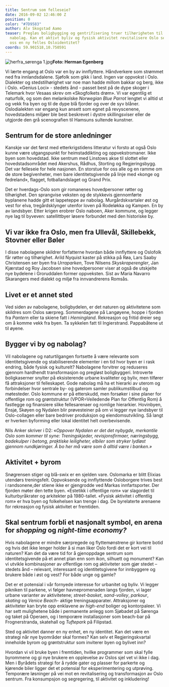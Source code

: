 ```yaml
---
title: Sentrum som felleseie?
date: 2016-09-02 12:46:00 Z
position: 0
color: "#7D9583"
author: Alv Skogstad Aamo
teaser: Pregløs boligbygging og gentrifisering truer tilhørigheten til hovedstadens
  nabolag. Kan et aktivt byliv og fysisk aktivitet revitalisere Oslo sentrum og gi
  oss en ny felles Osloidentitet?
coords: 59.901518,10.750591
---
```


![herfra_sørenga 1.jpg](/uploads/herfra_s%C3%B8renga%201.jpg)**Foto: Herman Egenberg**

Vi lærte engang at Oslo var en by av innflyttere. Håndverkere som strømmet ned fra innlandsdalene. Sjøfolk som gikk i land. Ingen var oppvokst i Oslo. Dialekter og stedstilhørighet var noe man hadde millom bakkar og berg, ikke i Oslo. «Genius Loci» - stedets ånd – passet best på de dype skoger i Telemark hvor Vesaas skrev om «Skogfolkets drøm». Vi var egentlig et naturfolk, og som den melankolske *Norwegian Blue Parrot* lengtet vi alltid ut og vekk fra byen og til de dype blå fjorder og over de syv blåner. Oslodialekten var engang kun ansett som egnet på revyscenene, hovedstadens miljøer ble best beskrevet i dystre skillingsviser eller de utgjorde den grå scenografien til Hamsuns sultende kunstner.

## Sentrum for de store anledninger

Kanskje var det først med etterkrigstidens litteratur vi forsto at også Oslo kunne være utgangspunkt for heimstaddikting og oppvekstromaner. Ikke byen som hovedstad. Ikke sentrum med Linstows akse til slottet eller hovedstadsområdet med Akershus, Rådhus, Storting og Regjeringsbygg. Det var felleseie for hele nasjonen. En storstue for oss alle og en ramme om de store begivenheter, men bare identitetsgivende på linje med «konge og fedreland», flagget, fotballandslaget og Grand Prix.

Det er hverdags-Oslo som gir romanenes hovedpersoner røtter og tilhørighet. Den sprangvise veksten og de stykkevis gjennomførte byplanene hadde gitt et lappeteppe av nabolag. Murgårdskvartaler øst og vest for elva, tregårdsklynger utenfor loven på Rodeløkka og Kampen. En by av landsbyer. Etter krigen erobrer Oslo naboen, Aker kommune, og legger nye lag til byveven: satellittbyer løsere forbundet med den historiske by.

## Vi var ikke fra Oslo, men fra Ullevål, Skillebekk, Stovner eller Bøler

I disse nabolagene skildrer forfatterne hvordan både innflyttere og Oslofolk får røtter og tilhørighet. Arild Nyquist kaster på stikka på Røa, Lars Saaby Christensen ser byen fra *Urraparken*, Tove Nilsens *Skyskraperengler*, Jan Kjærstad og Roy Jacobsen sine hovedpersoner viser at også de utskjelte nye bydelene i Groruddalen former oppveksten. Sist av Maria Navarro Skarangers med dialekt og miljø fra innvandrerens Romsås.

## Livet er et annet sted

Ved siden av nabolagene, boligbydelen, er det naturen og aktivitetene som skildres som Oslos særpreg. Sommerdagene på Langøyene, hoppe i fjorden fra *Pantern* eller ta skiene fatt i *Hemingland*. Rekreasjon og fritid dreier seg om å komme vekk fra byen. Ta sykkelen fatt til Ingierstrand. Pappabåtene ut til øyene.

## Bygger vi by og nabolag?

Vil nabolagene og naturtilgangen fortsette å være relevante som identitetsgivende og stabiliserende elementer i en tid hvor byen er i rask endring, både fysisk og kulturelt? Nabolagene forvitrer og reduseres gjennom hardhendt transformasjon og pregløst boligbyggeri. Introverte boligkaserner snylter på eksisterende urbane kvaliteter og byliv, men tilfører få attraksjoner til felleskapet. Gode nabolag må ha et hierarki av uterom og forbindelser hvor sentrale by- og gaterom samler publikumstilbud og møtesteder. Oslo kommune er på etterskudd, men forsøker i sine planer for offentlige rom og grøntstruktur (VPOR=Veiledende Plan for Offentlig Rom) å fastlegge og finansiere slike fellesarenaer og romlige hierarkier. Hovinbyen, Ensjø, Skøyen og Nydalen blir prøvesteiner på om vi legger nye landsbyer til Oslo-collagen eller bare bedriver produksjon og eiendomsutvikling. Så langt er hverken byforming eller lokal identitet helt overbevisende.

Nils Anker skriver i D2: «*Oppover Nydalen er det det nybygde, merkantile Oslo som kommer til syne: Treningskjeder, revisjonsfirmaer, næringsbygg, badekulper i betong, praktiske leiligheter, elbiler som stryker lydløst gjennom rundkjøringer. Å bo her må være som å alltid være i banken.»*

## Aktivitet \+ byrom

Snøgrensen stiger og blå-swix er en sjelden vare. Oslomarka er blitt Elixias utendørs treningsfelt. Oppvoksende og innflyttende Osloborgere trives best i randsonene,der stiene ikke er gjengrodde ved Markas innfartsporter. Der fjorden møter den tette byen. «Estetikk i offentlige rom» var slagordet til kulturbyråkrater og arkitekter på 1980-tallet. «Fysisk aktivitet i offentlig rom» er hva byen og folkehelsen kan trenge i dag. De byrelaterte arenaene for rekreasjon og fysisk aktivitet er fremtiden.

## Skal sentrum forbli et nasjonalt symbol, en arena for *shopping* og *night-time economy?*

Hvis nabolagene er mindre særpregede og flyttemønstrene gir kortere botid og hvis det ikke lenger holder å si man liker Oslo fordi det er kort vei til naturen? Kan det da være tid for å gjenoppdage sentrum som identitetsgivende på et annet plan enn som ikon, silhuett og monument? Kan vi utvikle kombinasjoner av offentlige rom og aktiviteter som gjør stedet – stedets ånd – relevant, interessant og identitetsgivene for innbyggere og brukere både i øst og vest? For både unge og gamle?

Det er et potensial i vår fornyede interesse for urbanitet og byliv. Vi legger pikniken til parkene, vi følger havnepromenaden langs fjorden, vi lager urbane varianter av aktivitetene; *street-basket*, *sand-volley*, *parkour*, *skating* og *Venice Beach*- aktige treningsapparater. Attraksjoner og aktiviteter kan bryte opp enklavene av *high-end* boliger og kontorpaleer. Vi har sett mulighetene både i permanente anlegg som Sjøbadet på Sørenga og taket på Operaen, og i temporære installasjoner som beach-bar på Frognerstranda, skatehall og *Tuftepark* på Filipstad.

Sted og aktivitet danner en ny enhet, en ny identitet. Kan det være en strategi når nye byområder skal formes? Kan selv et Regjeringskvartal inneholde byrom og grøntstruktur som inviterer byen og bylivet inn?

Hvordan vi vil bruke byen i fremtiden, hvilke programmer som skal fylle byrommene og gi nye brukere en opplevelse av Oslos sjel vet vi ikke i dag. Men i Byrådets strategi for å rydde gater og plasser for parkerte og kjørende biler ligger det et potensial for eksperimentering og utprøving. Temporære løsninger på vei mot en revitalisering og transformasjon av Oslo sentrum. Fra konsumpsjon og segregering, til aktivitet og inkludering!
